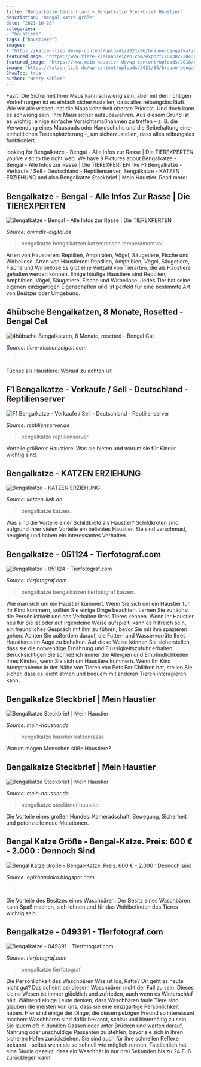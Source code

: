```yaml
---
title: "Bengalkatze Deutschland ~ Bengalkatze Steckbrief Haustier"
description: "Bengal katze größe"
date: "2021-10-28"
categories:
- "haustiere"
tags: ["haustiere"]
images:
- "https://katzen-lieb.de/wp-content/uploads/2021/06/braune-bengalkatze22.jpg"
featuredImage: "https://www.tiere-kleinanzeigen.com/export/20130222043021.jpg"
featured_image: "https://www.mein-haustier.de/wp-content/uploads/2018/05/shutterstock_755299669-komprimiert-780x356.jpg"
image: "https://katzen-lieb.de/wp-content/uploads/2021/06/braune-bengalkatze22.jpg"
ShowToc: true
author: "Henry Kohler"
---
```



Fazit: Die Sicherheit Ihrer Maus kann schwierig sein, aber mit den richtigen Vorkehrungen ist es einfach sicherzustellen, dass alles reibungslos läuft.
Wie wir alle wissen, hat die Maussicherheit oberste Priorität. Und doch kann es schwierig sein, Ihre Maus sicher aufzubewahren. Aus diesem Grund ist es wichtig, einige einfache Vorsichtsmaßnahmen zu treffen – z. B. die Verwendung eines Mauspads oder Handschuhs und die Beibehaltung einer einheitlichen Tastenplatzierung –, um sicherzustellen, dass alles reibungslos funktioniert.

	

		
looking for Bengalkatze - Bengal - Alle Infos zur Rasse | Die TIEREXPERTEN you've visit to the right web. We have 9 Pictures about Bengalkatze - Bengal - Alle Infos zur Rasse | Die TIEREXPERTEN like F1 Bengalkatze - Verkaufe / Sell - Deutschland - Reptilienserver, Bengalkatze - KATZEN ERZIEHUNG and also Bengalkatze Steckbrief | Mein Haustier. Read more:
		
    
## Bengalkatze - Bengal - Alle Infos Zur Rasse | Die TIEREXPERTEN

<img loading=lazy src="https://www.animals-digital.de/fileadmin/Bilder_und_Fotos/Katzen/Katzenrassen/Bengalkatze/Bengalkatze-7.jpg" onerror="this.onerror=null;this.src='https://tse2.mm.bing.net/th?id=OIP.HCMvpcC_wAkOSeIrIpN_wQHaE7&amp;pid=15.1';" alt="Bengalkatze - Bengal - Alle Infos zur Rasse | Die TIEREXPERTEN">

_Source: animals-digital.de_

>bengalkatze bengalkatzen katzenrassen temperamentvoll. 

	

Arten von Haustieren: Reptilien, Amphibien, Vögel, Säugetiere, Fische und Wirbellose.
Arten von Haustieren: Reptilien, Amphibien, Vögel, Säugetiere, Fische und Wirbellose
Es gibt eine Vielzahl von Tierarten, die als Haustiere gehalten werden können. Einige häufige Haustiere sind Reptilien, Amphibien, Vögel, Säugetiere, Fische und Wirbellose. Jedes Tier hat seine eigenen einzigartigen Eigenschaften und ist perfekt für eine bestimmte Art von Besitzer oder Umgebung.

    
## 4hübsche Bengalkatzen, 8 Monate, Rosetted - Bengal Cat

<img loading=lazy src="https://www.tiere-kleinanzeigen.com/export/20130222043021.jpg" onerror="this.onerror=null;this.src='https://tse2.mm.bing.net/th?id=OIP.8qBQ0nLUFEImws-pIqEFOQHaFW&amp;pid=15.1';" alt="4hübsche Bengalkatzen, 8 Monate, rosetted - Bengal Cat">

_Source: tiere-kleinanzeigen.com_

>. 

	

Füchse als Haustiere: Worauf zu achten ist

    
## F1 Bengalkatze - Verkaufe / Sell - Deutschland - Reptilienserver

<img loading=lazy src="https://www.reptilienserver.de/images/2020/09/26/3051/f1-bengalkatze_1.jpg?v=1604043319" onerror="this.onerror=null;this.src='https://tse3.mm.bing.net/th?id=OIP.Wemdynjv6DkxU2uX8-E84wHaGy&amp;pid=15.1';" alt="F1 Bengalkatze - Verkaufe / Sell - Deutschland - Reptilienserver">

_Source: reptilienserver.de_

>bengalkatze reptilienserver. 

	

Vorteile größerer Haustiere: Was sie bieten und warum sie für Kinder wichtig sind.

    
## Bengalkatze - KATZEN ERZIEHUNG

<img loading=lazy src="https://katzen-lieb.de/wp-content/uploads/2021/06/braune-bengalkatze22.jpg" onerror="this.onerror=null;this.src='https://tse2.mm.bing.net/th?id=OIP.ZUYY8KoW2qefuU4heOpEsgHaFd&amp;pid=15.1';" alt="Bengalkatze - KATZEN ERZIEHUNG">

_Source: katzen-lieb.de_

>bengalkatze katzen. 

	

Was sind die Vorteile einer Schildkröte als Haustier?
Schildkröten sind aufgrund ihrer vielen Vorteile ein beliebtes Haustier. Sie sind verschmust, neugierig und haben ein interessantes Verhalten.

    
## Bengalkatze - 051124 - Tierfotograf.com

<img loading=lazy src="http://www.tierfotograf.com/media/600-600-83917-0-0/051124_bengalkatze.jpg" onerror="this.onerror=null;this.src='https://tse2.mm.bing.net/th?id=OIP.FR4z0DCZZJq4IzLVR_mkdgHaFp&amp;pid=15.1';" alt="Bengalkatze - 051124 - Tierfotograf.com">

_Source: tierfotograf.com_

>bengalkatze bengalkatzen tierfotograf katzen. 

	

Wie man sich um ein Haustier kümmert.
Wenn Sie sich um ein Haustier für Ihr Kind kümmern, sollten Sie einige Dinge beachten. Lernen Sie zunächst die Persönlichkeit und das Verhalten Ihres Tieres kennen. Wenn Ihr Haustier neu für Sie ist oder auf irgendeine Weise aufspielt, kann es hilfreich sein, ein freundliches Gespräch mit ihm zu führen, bevor Sie mit ihm spazieren gehen. Achten Sie außerdem darauf, die Futter- und Wasservorräte Ihres Haustieres im Auge zu behalten. Auf diese Weise können Sie sicherstellen, dass sie die notwendige Ernährung und Flüssigkeitszufuhr erhalten. Berücksichtigen Sie schließlich immer die Allergien und Empfindlichkeiten Ihres Kindes, wenn Sie sich um Haustiere kümmern. Wenn Ihr Kind Atemprobleme in der Nähe von Tieren von Pets For Children hat, stellen Sie sicher, dass es leicht atmen und bequem mit anderen Tieren interagieren kann.

    
## Bengalkatze Steckbrief | Mein Haustier

<img loading=lazy src="https://www.mein-haustier.de/wp-content/uploads/2018/05/shutterstock_755299669-komprimiert-780x356.jpg" onerror="this.onerror=null;this.src='https://tse4.mm.bing.net/th?id=OIP.2C9JRZ61hTkPM21H7nljlQHaDY&amp;pid=15.1';" alt="Bengalkatze Steckbrief | Mein Haustier">

_Source: mein-haustier.de_

>bengalkatze haustier katzenrasse. 

	

Warum mögen Menschen süße Haustiere?

    
## Bengalkatze Steckbrief | Mein Haustier

<img loading=lazy src="https://www.mein-haustier.de/wp-content/uploads/2018/06/Steckbrief_bengalkatze.jpg" onerror="this.onerror=null;this.src='https://tse3.mm.bing.net/th?id=OIP.1sPed1KoacSJlaRBZDFpGwHaE7&amp;pid=15.1';" alt="Bengalkatze Steckbrief | Mein Haustier">

_Source: mein-haustier.de_

>bengalkatze steckbrief haustier. 

	

Die Vorteile eines großen Hundes: Kameradschaft, Bewegung, Sicherheit und potenzielle neue Mutationen.

    
## Bengal Katze Größe - Bengal-Katze. Preis: 600 € - 2.000 : Dennoch Sind

<img loading=lazy src="http://bild8.qimage.de/bengal-deckkater-grosse-foto-bild-99409698.jpg" onerror="this.onerror=null;this.src='https://tse2.mm.bing.net/th?id=OIP.nNxFUcJbr_AbXgovaDo9vwHaIi&amp;pid=15.1';" alt="Bengal Katze Größe - Bengal-Katze. Preis: 600 € - 2.000 : Dennoch sind">

_Source: opikhandoko.blogspot.com_

>. 

	

Die Vorteile des Besitzes eines Waschbären: Der Besitz eines Waschbären kann Spaß machen, sich lohnen und für das Wohlbefinden des Tieres wichtig sein.

    
## Bengalkatze - 049391 - Tierfotograf.com

<img loading=lazy src="https://www.tierfotograf.com/media/600-600-82072-0-0/049391_bengalkatze.jpg" onerror="this.onerror=null;this.src='https://tse4.mm.bing.net/th?id=OIP.qW0pw4lnNJxXdPWX7YW9VQHaFO&amp;pid=15.1';" alt="Bengalkatze - 049391 - Tierfotograf.com">

_Source: tierfotograf.com_

>bengalkatze tierfotograf. 

	

Die Persönlichkeit des Waschbären
Was ist los, Ratte? Dir geht es heute nicht gut? Das scheint bei diesem Waschbären nicht der Fall zu sein. Dieses kleine Wesen ist immer glücklich und zufrieden, auch wenn es Winterschlaf hält. Während einige Leute denken, dass Waschbären faule Tiere sind, glauben die meisten von uns, dass sie eine einzigartige Persönlichkeit haben. Hier sind einige der Dinge, die diesen pelzigen Freund so interessant machen:
Waschbären sind dafür bekannt, schlau und hinterhältig zu sein. Sie lauern oft in dunklen Gassen oder unter Brücken und warten darauf, Nahrung oder unschuldige Passanten zu stehlen, bevor sie sich in ihren sicheren Hafen zurückziehen. Sie sind auch für ihre schnellen Reflexe bekannt – selbst wenn sie so schnell wie möglich rennen. Tatsächlich hat eine Studie gezeigt, dass ein Waschbär in nur drei Sekunden bis zu 24 Fuß zurücklegen kann!

